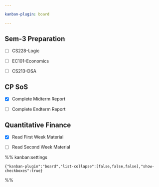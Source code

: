 ```yaml
---

kanban-plugin: board

---
```


## Sem-3 Preparation

- [ ] CS228-Logic
- [ ] EC101-Economics
- [ ] CS213-DSA


## CP SoS

- [x] Complete Midterm Report
- [ ] Complete Endterm Report


## Quantitative Finance

- [x] Read First Week Material
- [ ] Read Second Week Material




%% kanban:settings
```
{"kanban-plugin":"board","list-collapse":[false,false,false],"show-checkboxes":true}
```
%%